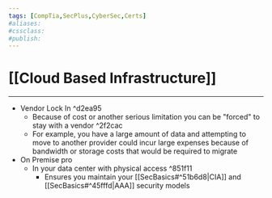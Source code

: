 ```yaml
---
tags: [CompTia,SecPlus,CyberSec,Certs]
#aliases:
#cssclass:
#publish:
---
```


# [[Cloud Based Infrastructure]]
---
- Vendor Lock In ^d2ea95
	- Because of cost or another serious limitation you can be "forced" to stay with a vendor ^2f2cac
	- For example, you have a large amount of data and attempting to move to another provider could incur large expenses because of bandwidth or storage costs that would be required to migrate
-  On Premise pro
	- In your data center with physical access ^851f11
		- Ensures you maintain your [[SecBasics#^51b6d8|CIA]] and [[SecBasics#^45fffd|AAA]] security models